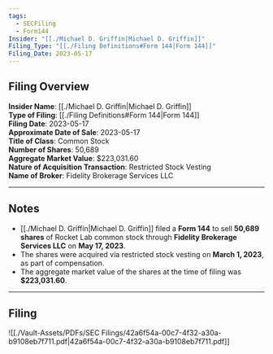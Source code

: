 ```yaml
---
tags:
  - SECFiling
  - Form144
Insider: "[[./Michael D. Griffin|Michael D. Griffin]]"
Filing_Type: "[[./Filing Definitions#Form 144|Form 144]]"
Filing_Date: 2023-05-17
---
```

## Filing Overview

**Insider Name**: [[./Michael D. Griffin|Michael D. Griffin]]  
**Type of Filing**: [[./Filing Definitions#Form 144|Form 144]]  
**Filing Date**: 2023-05-17  
**Approximate Date of Sale**: 2023-05-17  
**Title of Class**: Common Stock  
**Number of Shares**: 50,689  
**Aggregate Market Value**: $223,031.60  
**Nature of Acquisition Transaction**: Restricted Stock Vesting  
**Name of Broker**: Fidelity Brokerage Services LLC  

---
## Notes

- [[./Michael D. Griffin|Michael D. Griffin]] filed a **Form 144** to sell **50,689 shares** of Rocket Lab common stock through **Fidelity Brokerage Services LLC** on **May 17, 2023**.  
- The shares were acquired via restricted stock vesting on **March 1, 2023**, as part of compensation.  
- The aggregate market value of the shares at the time of filing was **$223,031.60**.

---
## Filing

![[./Vault-Assets/PDFs/SEC Filings/42a6f54a-00c7-4f32-a30a-b9108eb7f711.pdf|42a6f54a-00c7-4f32-a30a-b9108eb7f711.pdf]]
